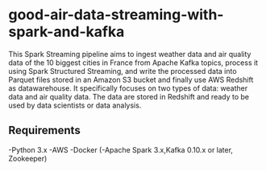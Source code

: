 # good-air-data-streaming-with-spark-and-kafka

This Spark Streaming pipeline aims to ingest weather data and air quality data of the 10 biggest cities in France from Apache Kafka topics, process it using Spark Structured Streaming, and write the processed data into Parquet files stored in an Amazon S3 bucket and finally use AWS Redshift as datawarehouse. It specifically focuses on two types of data: weather data and air quality data.
The data are stored in Redshift and ready to be used by data scientists or data analysis.


## Requirements
-Python 3.x
-AWS
-Docker (-Apache Spark 3.x,Kafka 0.10.x or later, Zookeeper)
